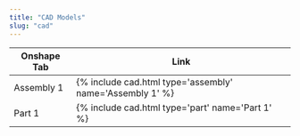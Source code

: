 ```yaml
---
title: "CAD Models"
slug: "cad"
---
```


|Onshape Tab |Link                          |
|------------|------------------------------|
|Assembly 1  |{% include cad.html type='assembly' name='Assembly 1' %}
|Part 1      |{% include cad.html type='part' name='Part 1' %}
